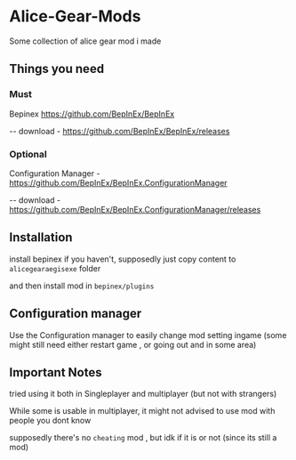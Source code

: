 # Alice-Gear-Mods
Some collection of alice gear mod i made

## Things you need
### Must 
Bepinex https://github.com/BepInEx/BepInEx

-- download - https://github.com/BepInEx/BepInEx/releases
### Optional
Configuration Manager - https://github.com/BepInEx/BepInEx.ConfigurationManager

-- download - https://github.com/BepInEx/BepInEx.ConfigurationManager/releases
  
  
## Installation
 install bepinex if you haven't, supposedly just copy content to `alicegearaegisexe` folder
 
 and then install mod in `bepinex/plugins`
 
## Configuration manager
 Use the Configuration manager to easily change mod setting ingame (some might still need either restart game , or going out and in some area) 
 
## Important Notes
tried using it both in Singleplayer and multiplayer (but not with strangers)

While some is usable in multiplayer, it might not advised to use mod with people you dont know

supposedly there's no `cheating` mod , but idk if it is or not (since its still a mod)
